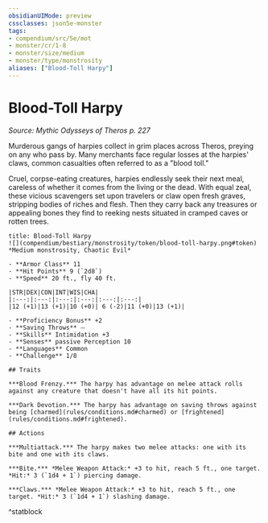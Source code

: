 ```yaml
---
obsidianUIMode: preview
cssclasses: json5e-monster
tags:
- compendium/src/5e/mot
- monster/cr/1-8
- monster/size/medium
- monster/type/monstrosity
aliases: ["Blood-Toll Harpy"]
---
```

# Blood-Toll Harpy
*Source: Mythic Odysseys of Theros p. 227*  

Murderous gangs of harpies collect in grim places across Theros, preying on any who pass by. Many merchants face regular losses at the harpies' claws, common casualties often referred to as a "blood toll."

Cruel, corpse-eating creatures, harpies endlessly seek their next meal, careless of whether it comes from the living or the dead. With equal zeal, these vicious scavengers set upon travelers or claw open fresh graves, stripping bodies of riches and flesh. Then they carry back any treasures or appealing bones they find to reeking nests situated in cramped caves or rotten trees.

```ad-statblock
title: Blood-Toll Harpy
![](compendium/bestiary/monstrosity/token/blood-toll-harpy.png#token)
*Medium monstrosity, Chaotic Evil*

- **Armor Class** 11 
- **Hit Points** 9 (`2d8`)
- **Speed** 20 ft., fly 40 ft.

|STR|DEX|CON|INT|WIS|CHA|
|:---:|:---:|:---:|:---:|:---:|:---:|
|12 (+1)|13 (+1)|10 (+0)| 6 (-2)|11 (+0)|13 (+1)|

- **Proficiency Bonus** +2
- **Saving Throws** ⏤
- **Skills** Intimidation +3
- **Senses** passive Perception 10
- **Languages** Common
- **Challenge** 1/8

## Traits

***Blood Frenzy.*** The harpy has advantage on melee attack rolls against any creature that doesn't have all its hit points.

***Dark Devotion.*** The harpy has advantage on saving throws against being [charmed](rules/conditions.md#charmed) or [frightened](rules/conditions.md#frightened).

## Actions

***Multiattack.*** The harpy makes two melee attacks: one with its bite and one with its claws.

***Bite.*** *Melee Weapon Attack:* +3 to hit, reach 5 ft., one target. *Hit:* 3 (`1d4 + 1`) piercing damage.

***Claws.*** *Melee Weapon Attack:* +3 to hit, reach 5 ft., one target. *Hit:* 3 (`1d4 + 1`) slashing damage.
```
^statblock